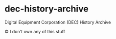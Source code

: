 # dec-history-archive
Digital Equipment Corporation (DEC) History Archive

© I don't own any of this stuff
